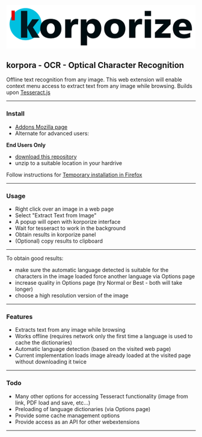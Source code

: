 [![korporize](./img/korporize.svg)](http://tesseract.projectnaptha.com)

## korpora - OCR - Optical Character Recognition

Offline text recognition from any image. This web extension will enable context menu access to extract text from any image while browsing. Builds upon [Tesseract.js](https://github.com/naptha/tesseract.js)

****

### Install

- [Addons Mozilla page](https://addons.mozilla.org/en-GB/firefox/addon/korporize/)
- Alternate for advanced users:

**End Users Only**

- [download this repository](https://github.com/gnonio/korporize/archive/master.zip)
- unzip to a suitable location in your hardrive

Follow instructions for [Temporary installation in Firefox](./user-install.md)

****

### Usage

- Right click over an image in a web page
- Select "Extract Text from Image"
- A popup will open with korporize interface
- Wait for tesseract to work in the background
- Obtain results in korporize panel
- (Optional) copy results to clipboard

****

To obtain good results:
- make sure the automatic language detected is suitable for the characters in the image loaded
force another language via Options page
- increase quality in Options page (try Normal or Best - both will take longer)
- choose a high resolution version of the image

****

### Features

- Extracts text from any image while browsing
- Works offline (requires network only the first time a language is used to cache the dictionaries)
- Automatic language detection (based on the visited web page)
- Current implementation loads image already loaded at the visited page without downloading it twice

****

### Todo

- Many other options for accessing Tesseract functionality (image from link, PDF load and save, etc...)
- Preloading of language dictionaries (via Options page)
- Provide some cache management options
- Provide access as an API for other webextensions

****